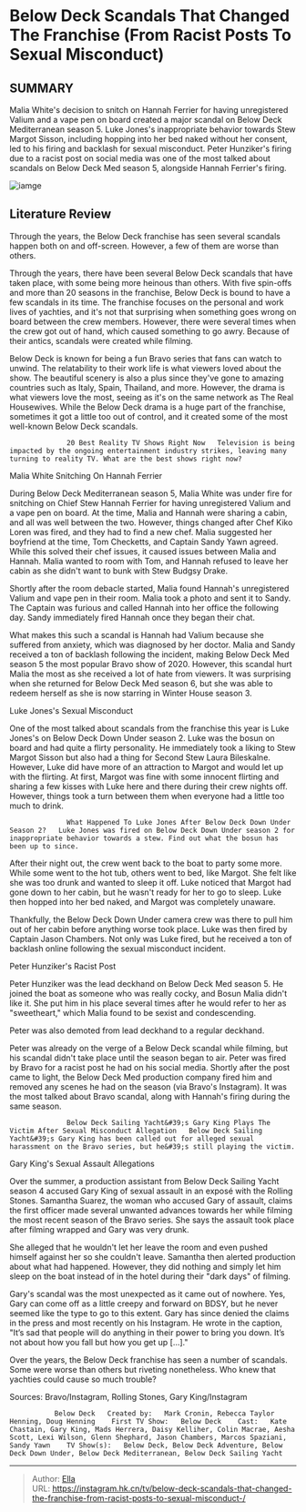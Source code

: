 # Below Deck Scandals That Changed The Franchise (From Racist Posts To Sexual Misconduct) 


## SUMMARY 



  Malia White&#39;s decision to snitch on Hannah Ferrier for having unregistered Valium and a vape pen on board created a major scandal on Below Deck Mediterranean season 5.   Luke Jones&#39;s inappropriate behavior towards Stew Margot Sisson, including hopping into her bed naked without her consent, led to his firing and backlash for sexual misconduct.   Peter Hunziker&#39;s firing due to a racist post on social media was one of the most talked about scandals on Below Deck Med season 5, alongside Hannah Ferrier&#39;s firing.  

![iamge](https://static1.srcdn.com/wordpress/wp-content/uploads/2023/11/below-deck-scandals-that-changed-the-franchise-from-racist-posts-to-sexual-misconduct.jpg)

## Literature Review
Through the years, the Below Deck franchise has seen several scandals happen both on and off-screen. However, a few of them are worse than others.




Through the years, there have been several Below Deck scandals that have taken place, with some being more heinous than others. With five spin-offs and more than 20 seasons in the franchise, Below Deck is bound to have a few scandals in its time. The franchise focuses on the personal and work lives of yachties, and it&#39;s not that surprising when something goes wrong on board between the crew members. However, there were several times when the crew got out of hand, which caused something to go awry. Because of their antics, scandals were created while filming.




Below Deck is known for being a fun Bravo series that fans can watch to unwind. The relatability to their work life is what viewers loved about the show. The beautiful scenery is also a plus since they&#39;ve gone to amazing countries such as Italy, Spain, Thailand, and more. However, the drama is what viewers love the most, seeing as it&#39;s on the same network as The Real Housewives. While the Below Deck drama is a huge part of the franchise, sometimes it got a little too out of control, and it created some of the most well-known Below Deck scandals.

                  20 Best Reality TV Shows Right Now   Television is being impacted by the ongoing entertainment industry strikes, leaving many turning to reality TV. What are the best shows right now?    


 Malia White Snitching On Hannah Ferrier 
          




During Below Deck Mediterranean season 5, Malia White was under fire for snitching on Chief Stew Hannah Ferrier for having unregistered Valium and a vape pen on board. At the time, Malia and Hannah were sharing a cabin, and all was well between the two. However, things changed after Chef Kiko Loren was fired, and they had to find a new chef. Malia suggested her boyfriend at the time, Tom Checketts, and Captain Sandy Yawn agreed. While this solved their chef issues, it caused issues between Malia and Hannah. Malia wanted to room with Tom, and Hannah refused to leave her cabin as she didn&#39;t want to bunk with Stew Budgsy Drake.

Shortly after the room debacle started, Malia found Hannah&#39;s unregistered Valium and vape pen in their room. Malia took a photo and sent it to Sandy. The Captain was furious and called Hannah into her office the following day. Sandy immediately fired Hannah once they began their chat.

What makes this such a scandal is Hannah had Valium because she suffered from anxiety, which was diagnosed by her doctor. Malia and Sandy received a ton of backlash following the incident, making Below Deck Med season 5 the most popular Bravo show of 2020. However, this scandal hurt Malia the most as she received a lot of hate from viewers. It was surprising when she returned for Below Deck Med season 6, but she was able to redeem herself as she is now starring in Winter House season 3.






 Luke Jones&#39;s Sexual Misconduct 
         

One of the most talked about scandals from the franchise this year is Luke Jones&#39;s on Below Deck Down Under season 2. Luke was the bosun on board and had quite a flirty personality. He immediately took a liking to Stew Margot Sisson but also had a thing for Second Stew Laura Bileskalne. However, Luke did have more of an attraction to Margot and would let up with the flirting. At first, Margot was fine with some innocent flirting and sharing a few kisses with Luke here and there during their crew nights off. However, things took a turn between them when everyone had a little too much to drink.

                  What Happened To Luke Jones After Below Deck Down Under Season 2?   Luke Jones was fired on Below Deck Down Under season 2 for inappropriate behavior towards a stew. Find out what the bosun has been up to since.    




After their night out, the crew went back to the boat to party some more. While some went to the hot tub, others went to bed, like Margot. She felt like she was too drunk and wanted to sleep it off. Luke noticed that Margot had gone down to her cabin, but he wasn&#39;t ready for her to go to sleep. Luke then hopped into her bed naked, and Margot was completely unaware.

Thankfully, the Below Deck Down Under camera crew was there to pull him out of her cabin before anything worse took place. Luke was then fired by Captain Jason Chambers. Not only was Luke fired, but he received a ton of backlash online following the sexual misconduct incident.



 Peter Hunziker&#39;s Racist Post 

 

Peter Hunziker was the lead deckhand on Below Deck Med season 5. He joined the boat as someone who was really cocky, and Bosun Malia didn&#39;t like it. She put him in his place several times after he would refer to her as &#34;sweetheart,&#34; which Malia found to be sexist and condescending.






Peter was also demoted from lead deckhand to a regular deckhand.




Peter was already on the verge of a Below Deck scandal while filming, but his scandal didn&#39;t take place until the season began to air. Peter was fired by Bravo for a racist post he had on his social media. Shortly after the post came to light, the Below Deck Med production company fired him and removed any scenes he had on the season (via Bravo&#39;s Instagram). It was the most talked about Bravo scandal, along with Hannah&#39;s firing during the same season.

                  Below Deck Sailing Yacht&#39;s Gary King Plays The Victim After Sexual Misconduct Allegation   Below Deck Sailing Yacht&#39;s Gary King has been called out for alleged sexual harassment on the Bravo series, but he&#39;s still playing the victim.    



 Gary King&#39;s Sexual Assault Allegations 

 




Over the summer, a production assistant from Below Deck Sailing Yacht season 4 accused Gary King of sexual assault in an exposé with the Rolling Stones. Samantha Suarez, the woman who accused Gary of assault, claims the first officer made several unwanted advances towards her while filming the most recent season of the Bravo series. She says the assault took place after filming wrapped and Gary was very drunk.

She alleged that he wouldn&#39;t let her leave the room and even pushed himself against her so she couldn&#39;t leave. Samantha then alerted production about what had happened. However, they did nothing and simply let him sleep on the boat instead of in the hotel during their &#34;dark days&#34; of filming.

Gary&#39;s scandal was the most unexpected as it came out of nowhere. Yes, Gary can come off as a little creepy and forward on BDSY, but he never seemed like the type to go to this extent. Gary has since denied the claims in the press and most recently on his Instagram. He wrote in the caption, &#34;It’s sad that people will do anything in their power to bring you down. It’s not about how you fall but how you get up [...].&#34;




Over the years, the Below Deck franchise has seen a number of scandals. Some were worse than others but riveting nonetheless. Who knew that yachties could cause so much trouble?

Sources: Bravo/Instagram, Rolling Stones, Gary King/Instagram

               Below Deck   Created by:   Mark Cronin, Rebecca Taylor Henning, Doug Henning    First TV Show:   Below Deck    Cast:   Kate Chastain, Gary King, Mads Herrera, Daisy Kelliher, Colin Macrae, Aesha Scott, Lexi Wilson, Glenn Shephard, Jason Chambers, Marcos Spaziani, Sandy Yawn    TV Show(s):   Below Deck, Below Deck Adventure, Below Deck Down Under, Below Deck Mediterranean, Below Deck Sailing Yacht      

---

> Author: [Ella](https://instagram.hk.cn/)  
> URL: https://instagram.hk.cn/tv/below-deck-scandals-that-changed-the-franchise-from-racist-posts-to-sexual-misconduct-/  

